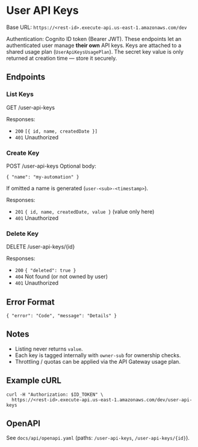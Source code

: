 # User API Keys

Base URL: `https://<rest-id>.execute-api.us-east-1.amazonaws.com/dev`

Authentication: Cognito ID token (Bearer JWT). These endpoints let an authenticated user manage **their own** API keys. Keys are attached to a shared usage plan (`UserApiKeysUsagePlan`). The secret key value is only returned at creation time — store it securely.

## Endpoints

### List Keys
GET /user-api-keys

Responses:
- `200` `[{ id, name, createdDate }]`
- `401` Unauthorized

### Create Key
POST /user-api-keys
Optional body:
```
{ "name": "my-automation" }
```
If omitted a name is generated (`user-<sub>-<timestamp>`).

Responses:
- `201` `{ id, name, createdDate, value }` (value only here)
- `401` Unauthorized

### Delete Key
DELETE /user-api-keys/{id}

Responses:
- `200` `{ "deleted": true }`
- `404` Not found (or not owned by user)
- `401` Unauthorized

## Error Format
```
{ "error": "Code", "message": "Details" }
```

## Notes
- Listing never returns `value`.
- Each key is tagged internally with `owner-sub` for ownership checks.
- Throttling / quotas can be applied via the API Gateway usage plan.

## Example cURL
```
curl -H "Authorization: $ID_TOKEN" \
  https://<rest-id>.execute-api.us-east-1.amazonaws.com/dev/user-api-keys
```

## OpenAPI
See `docs/api/openapi.yaml` (paths: `/user-api-keys`, `/user-api-keys/{id}`).
